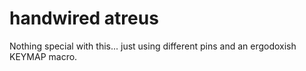 handwired atreus
================

Nothing special with this... just using different pins and an ergodoxish
KEYMAP macro.

